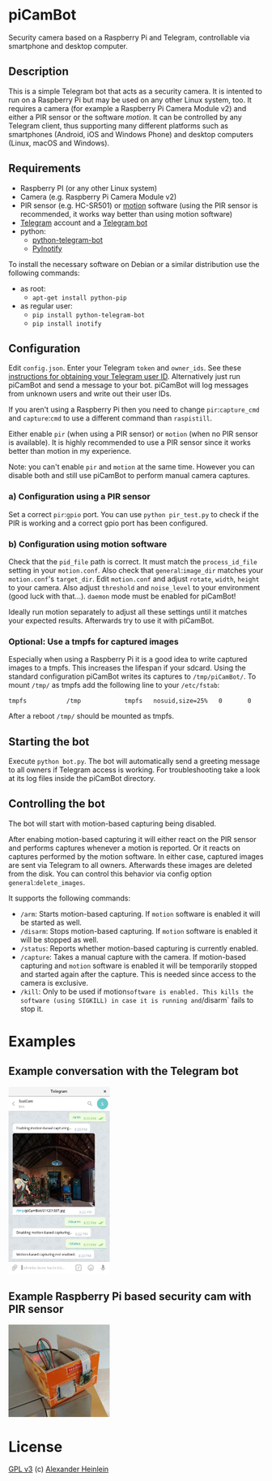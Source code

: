 # piCamBot
Security camera based on a Raspberry Pi and Telegram, controllable via smartphone and desktop computer.

## Description
This is a simple Telegram bot that acts as a security camera. It is intented to run on a Raspberry Pi but may be used on any other Linux system, too. It requires a camera (for example a Raspberry Pi Camera Module v2) and either a PIR sensor or the software *motion*. It can be controlled by any Telegram client, thus supporting many different platforms such as smartphones (Android, iOS and Windows Phone) and desktop computers (Linux, macOS and Windows).

## Requirements
- Raspberry PI (or any other Linux system)
- Camera (e.g. Raspberry Pi Camera Module v2)
- PIR sensor (e.g. HC-SR501) or [motion](http://lavrsen.dk/foswiki/bin/view/Motion/WebHome) software (using the PIR sensor is recommended, it works way better than using motion software)
- [Telegram](https://telegram.org/) account and a [Telegram bot](https://core.telegram.org/bots)
- python:
  - [python-telegram-bot](https://github.com/python-telegram-bot/python-telegram-bot)
  - [PyInotify](https://github.com/dsoprea/PyInotify)

To install the necessary software on Debian or a similar distribution use the following commands:
- as root:
  - `apt-get install python-pip`
- as regular user:
  - `pip install python-telegram-bot`
  - `pip install inotify`
  
## Configuration
Edit `config.json`. Enter your Telegram `token` and `owner_ids`. See these [instructions for obtaining your Telegram user ID](https://stackoverflow.com/questions/31078710/how-to-obtain-telegram-chat-id-for-a-specific-user). Alternatively just run piCamBot and send a message to your bot. piCamBot will log messages from unknown users and write out their user IDs.

If you aren't using a Raspberry Pi then you need to change `pir`:`capture_cmd` and `capture`:`cmd` to use a different command than `raspistill`.

Either enable `pir` (when using a PIR sensor) or `motion` (when no PIR sensor is available). It is highly recommended to use a PIR sensor since it works better than motion in my experience.

Note: you can't enable `pir` and `motion` at the same time. However you can disable both and still use piCamBot to perform manual camera captures.

### a) Configuration using a PIR sensor
Set a correct `pir`:`gpio` port. You can use `python pir_test.py` to check if the PIR is working and a correct gpio port has been configured.

### b) Configuration using motion software
Check that the `pid_file` path is correct. It must match the `process_id_file` setting in your `motion.conf`. Also check that `general`:`image_dir` matches your `motion.conf`'s `target_dir`. Edit `motion.conf` and adjust `rotate`, `width`, `height` to your camera. Also adjust `threshold` and `noise_level` to your environment (good luck with that...). `daemon` mode must be enabled for piCamBot!

Ideally run motion separately to adjust all these settings until it matches your expected results. Afterwards try to use it with piCamBot.

### Optional: Use a tmpfs for captured images
Especially when using a Raspberry Pi it is a good idea to write captured images to a tmpfs. This increases the lifespan if your sdcard. Using the standard configuration piCamBot writes its captures to `/tmp/piCamBot/`. To mount `/tmp/` as tmpfs add the following line to your `/etc/fstab`:
```
tmpfs           /tmp            tmpfs   nosuid,size=25%   0       0
```
After a reboot `/tmp/` should be mounted as tmpfs.

## Starting the bot
Execute `python bot.py`. The bot will automatically send a greeting message to all owners if Telegram access is working. For troubleshooting take a look at its log files inside the piCamBot directory.

## Controlling the bot
The bot will start with motion-based capturing being disabled.

After enabing motion-based capturing it will either react on the PIR sensor and performs captures whenever a motion is reported. Or it reacts on captures performed by the motion software. In either case, captured images are sent via Telegram to all owners. Afterwards these images are deleted from the disk. You can control this behavior via config option `general`:`delete_images`.

It supports the following commands:
- `/arm`: Starts motion-based capturing. If `motion` software is enabled it will be started as well.
- `/disarm`: Stops motion-based capturing. If `motion` software is enabled it will be stopped as well.
- `/status`: Reports whether motion-based capturing is currently enabled.
- `/capture`: Takes a manual capture with the camera. If motion-based capturing and `motion` software is enabled it will be temporarily stopped and started again after the capture. This is needed since access to the camera is exclusive.
- `/kill`: Only to be used if motion` software is enabled. This kills the software (using SIGKILL) in case it is running and `/disarm` fails to stop it.

# Examples

## Example conversation with the Telegram bot
<img src="images/conversation.jpg" width="200">

## Example Raspberry Pi based security cam with PIR sensor
<img src="images/cam.jpg" width="200">

# License
[GPL v3](http://www.gnu.org/licenses/gpl.html)
(c) [Alexander Heinlein](http://choerbaert.org)
